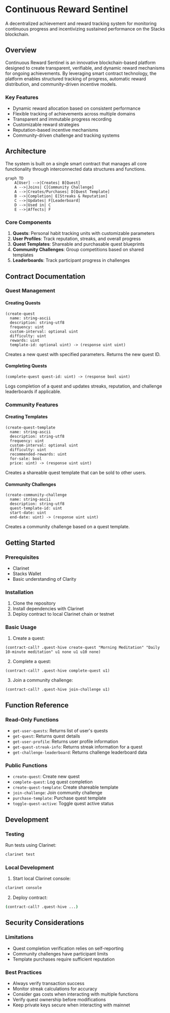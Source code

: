 # Continuous Reward Sentinel

A decentralized achievement and reward tracking system for monitoring continuous progress and incentivizing sustained performance on the Stacks blockchain.

## Overview

Continuous Reward Sentinel is an innovative blockchain-based platform designed to create transparent, verifiable, and dynamic reward mechanisms for ongoing achievements. By leveraging smart contract technology, the platform enables structured tracking of progress, automatic reward distribution, and community-driven incentive models.

### Key Features

- Dynamic reward allocation based on consistent performance
- Flexible tracking of achievements across multiple domains
- Transparent and immutable progress recording
- Customizable reward strategies
- Reputation-based incentive mechanisms
- Community-driven challenge and tracking systems

## Architecture

The system is built on a single smart contract that manages all core functionality through interconnected data structures and functions.

```mermaid
graph TD
    A[User] -->|Creates| B[Quest]
    A -->|Joins| C[Community Challenge]
    A -->|Creates/Purchases| D[Quest Template]
    B -->|Completion| E[Streaks & Reputation]
    C -->|Updates| F[Leaderboard]
    D -->|Used in| C
    E -->|Affects| F
```

### Core Components

1. **Quests**: Personal habit tracking units with customizable parameters
2. **User Profiles**: Track reputation, streaks, and overall progress
3. **Quest Templates**: Shareable and purchasable quest blueprints
4. **Community Challenges**: Group competitions based on shared templates
5. **Leaderboards**: Track participant progress in challenges

## Contract Documentation

### Quest Management

#### Creating Quests

```clarity
(create-quest 
  name: string-ascii
  description: string-utf8
  frequency: uint
  custom-interval: optional uint
  difficulty: uint
  rewards: uint
  template-id: optional uint) -> (response uint uint)
```

Creates a new quest with specified parameters. Returns the new quest ID.

#### Completing Quests

```clarity
(complete-quest quest-id: uint) -> (response bool uint)
```

Logs completion of a quest and updates streaks, reputation, and challenge leaderboards if applicable.

### Community Features

#### Creating Templates

```clarity
(create-quest-template
  name: string-ascii
  description: string-utf8
  frequency: uint
  custom-interval: optional uint
  difficulty: uint
  recommended-rewards: uint
  for-sale: bool
  price: uint) -> (response uint uint)
```

Creates a shareable quest template that can be sold to other users.

#### Community Challenges

```clarity
(create-community-challenge
  name: string-ascii
  description: string-utf8
  quest-template-id: uint
  start-date: uint
  end-date: uint) -> (response uint uint)
```

Creates a community challenge based on a quest template.

## Getting Started

### Prerequisites

- Clarinet
- Stacks Wallet
- Basic understanding of Clarity

### Installation

1. Clone the repository
2. Install dependencies with Clarinet
3. Deploy contract to local Clarinet chain or testnet

### Basic Usage

1. Create a quest:
```clarity
(contract-call? .quest-hive create-quest "Morning Meditation" "Daily 10-minute meditation" u1 none u1 u10 none)
```

2. Complete a quest:
```clarity
(contract-call? .quest-hive complete-quest u1)
```

3. Join a community challenge:
```clarity
(contract-call? .quest-hive join-challenge u1)
```

## Function Reference

### Read-Only Functions

- `get-user-quests`: Returns list of user's quests
- `get-quest`: Returns quest details
- `get-user-profile`: Returns user profile information
- `get-quest-streak-info`: Returns streak information for a quest
- `get-challenge-leaderboard`: Returns challenge leaderboard data

### Public Functions

- `create-quest`: Create new quest
- `complete-quest`: Log quest completion
- `create-quest-template`: Create shareable template
- `join-challenge`: Join community challenge
- `purchase-template`: Purchase quest template
- `toggle-quest-active`: Toggle quest active status

## Development

### Testing

Run tests using Clarinet:
```bash
clarinet test
```

### Local Development

1. Start local Clarinet console:
```bash
clarinet console
```

2. Deploy contract:
```bash
(contract-call? .quest-hive ...)
```

## Security Considerations

### Limitations

- Quest completion verification relies on self-reporting
- Community challenges have participant limits
- Template purchases require sufficient reputation

### Best Practices

- Always verify transaction success
- Monitor streak calculations for accuracy
- Consider gas costs when interacting with multiple functions
- Verify quest ownership before modifications
- Keep private keys secure when interacting with mainnet